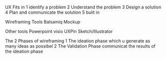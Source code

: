 UX Fits in
  1 identify a problem
  2 Understand the problem
  3 Design a solution
  4 Plan and communicate the solution
  5 bulit in

Wireframing Tools
  Balsamiq Mockup
 
Other tools
 Powerpoint
 visio
 UXPin
 Sketch/Illustrator

The 2 Phases of wireframing
  1 The ideation phase
    which u generate as many ideas as possibel
  2 The Validation Phase
    communicat the results of the ideation phase

